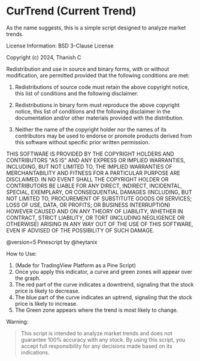 # CurTrend (Current Trend)
As the name suggests, this is a simple script designed to analyze market trends.



License Information:
BSD 3-Clause License

Copyright (c) 2024, Thanish C

Redistribution and use in source and binary forms, with or without
modification, are permitted provided that the following conditions are met:

1. Redistributions of source code must retain the above copyright notice, this
   list of conditions and the following disclaimer.

2. Redistributions in binary form must reproduce the above copyright notice,
   this list of conditions and the following disclaimer in the documentation
   and/or other materials provided with the distribution.

3. Neither the name of the copyright holder nor the names of its
   contributors may be used to endorse or promote products derived from
   this software without specific prior written permission.

THIS SOFTWARE IS PROVIDED BY THE COPYRIGHT HOLDERS AND CONTRIBUTORS "AS IS"
AND ANY EXPRESS OR IMPLIED WARRANTIES, INCLUDING, BUT NOT LIMITED TO, THE
IMPLIED WARRANTIES OF MERCHANTABILITY AND FITNESS FOR A PARTICULAR PURPOSE ARE
DISCLAIMED. IN NO EVENT SHALL THE COPYRIGHT HOLDER OR CONTRIBUTORS BE LIABLE
FOR ANY DIRECT, INDIRECT, INCIDENTAL, SPECIAL, EXEMPLARY, OR CONSEQUENTIAL
DAMAGES (INCLUDING, BUT NOT LIMITED TO, PROCUREMENT OF SUBSTITUTE GOODS OR
SERVICES; LOSS OF USE, DATA, OR PROFITS; OR BUSINESS INTERRUPTION) HOWEVER
CAUSED AND ON ANY THEORY OF LIABILITY, WHETHER IN CONTRACT, STRICT LIABILITY,
OR TORT (INCLUDING NEGLIGENCE OR OTHERWISE) ARISING IN ANY WAY OUT OF THE USE
OF THIS SOFTWARE, EVEN IF ADVISED OF THE POSSIBILITY OF SUCH DAMAGE.



@version=5
Pinescript by @heytanix



How to Use:
1. (Made for TradingView Platform as a Pine Script)
2. Once you apply this indicator, a curve and green zones will appear over the graph.
3. The red part of the curve indicates a downtrend, signaling that the stock price is likely to decrease.
4. The blue part of the curve indicates an uptrend, signaling that the stock price is likely to increase.
5. The Green zone appears where the trend is most likely to change.



Warning:
> This script is intended to analyze market trends and does not guarantee 100% accuracy with any stock. By using this script, you accept full responsibility for any decisions made based on its indications.
